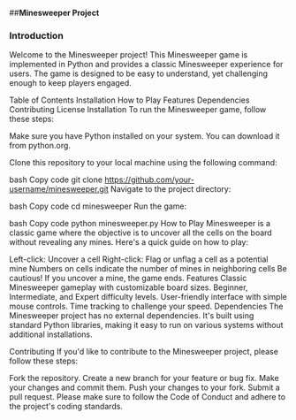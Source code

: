 ##**Minesweeper Project**

### Introduction
Welcome to the Minesweeper project! This Minesweeper game is implemented in Python and provides a classic Minesweeper experience for users. The game is designed to be easy to understand, yet challenging enough to keep players engaged.

Table of Contents
Installation
How to Play
Features
Dependencies
Contributing
License
Installation
To run the Minesweeper game, follow these steps:

Make sure you have Python installed on your system. You can download it from python.org.

Clone this repository to your local machine using the following command:

bash
Copy code
git clone https://github.com/your-username/minesweeper.git
Navigate to the project directory:

bash
Copy code
cd minesweeper
Run the game:

bash
Copy code
python minesweeper.py
How to Play
Minesweeper is a classic game where the objective is to uncover all the cells on the board without revealing any mines. Here's a quick guide on how to play:

Left-click: Uncover a cell
Right-click: Flag or unflag a cell as a potential mine
Numbers on cells indicate the number of mines in neighboring cells
Be cautious! If you uncover a mine, the game ends.
Features
Classic Minesweeper gameplay with customizable board sizes.
Beginner, Intermediate, and Expert difficulty levels.
User-friendly interface with simple mouse controls.
Time tracking to challenge your speed.
Dependencies
The Minesweeper project has no external dependencies. It's built using standard Python libraries, making it easy to run on various systems without additional installations.

Contributing
If you'd like to contribute to the Minesweeper project, please follow these steps:

Fork the repository.
Create a new branch for your feature or bug fix.
Make your changes and commit them.
Push your changes to your fork.
Submit a pull request.
Please make sure to follow the Code of Conduct and adhere to the project's coding standards.

